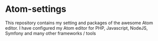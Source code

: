 # Atom-settings

This repository contains my setting and packages of the awesome Atom editor.
I have configured my Atom editor for PHP, Javascript, NodeJS, Symfony and many other frameworks / tools
